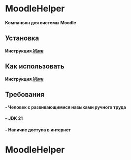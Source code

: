  # MoodleHelper
#### Компаньон для системы Moodle 

## Установка
#### Инструкция [*Жми*](INSTALL.md)




## Как использовать
#### Инструкция [*Жми*](HOWTOUSE.md)


## Требования
#### - Человек с развивающимися навыками ручного труда
#### – JDK 21
#### - Наличие доступа в интернет
# MoodleHelper
